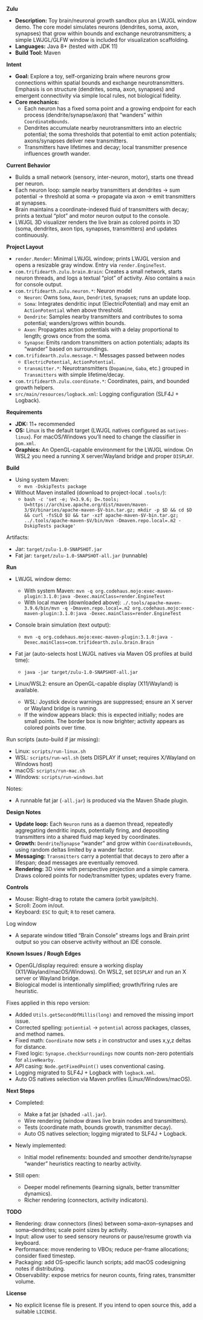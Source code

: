 **Zulu**

- **Description:** Toy brain/neuronal growth sandbox plus an LWJGL window demo. The core model simulates neurons (dendrites, soma, axon, synapses) that grow within bounds and exchange neurotransmitters; a simple LWJGL/GLFW window is included for visualization scaffolding.
- **Languages:** Java 8+ (tested with JDK 11)
- **Build Tool:** Maven

**Intent**

- **Goal:** Explore a toy, self-organizing brain where neurons grow connections within spatial bounds and exchange neurotransmitters. Emphasis is on structure (dendrites, soma, axon, synapses) and emergent connectivity via simple local rules, not biological fidelity.
- **Core mechanics:**
  - Each neuron has a fixed soma point and a growing endpoint for each process (dendrite/synapse/axon) that “wanders” within `CoordinateBounds`.
  - Dendrites accumulate nearby neurotransmitters into an electric potential; the soma thresholds that potential to emit action potentials; axons/synapses deliver new transmitters.
  - Transmitters have lifetimes and decay; local transmitter presence influences growth wander.

**Current Behavior**

- Builds a small network (sensory, inter-neuron, motor), starts one thread per neuron.
- Each neuron loop: sample nearby transmitters at dendrites → sum potential → threshold at soma → propagate via axon → emit transmitters at synapses.
- Brain maintains a coordinate-indexed fluid of transmitters with decay; prints a textual “plot” and motor neuron output to the console.
- LWJGL 3D visualizer renders the live brain as colored points in 3D (soma, dendrites, axon tips, synapses, transmitters) and updates continuously.

**Project Layout**

- `render.Render`: Minimal LWJGL window; prints LWJGL version and opens a resizable gray window. Entry via `render.EngineTest`.
- `com.trifidearth.zulu.brain.Brain`: Creates a small network, starts neuron threads, and logs a textual “plot” of activity. Also contains a `main` for console output.
- `com.trifidearth.zulu.neuron.*`: Neuron model
  - `Neuron`: Owns `Soma`, `Axon`, `Dendrite`s, `Synapse`s; runs an update loop.
  - `Soma`: Integrates dendritic input (ElectricPotential) and may emit an `ActionPotential` when above threshold.
  - `Dendrite`: Samples nearby transmitters and contributes to soma potential; wanders/grows within bounds.
  - `Axon`: Propagates action potentials with a delay proportional to length; grows once from the soma.
  - `Synapse`: Emits random transmitters on action potentials; adapts its “wander” based on surroundings.
- `com.trifidearth.zulu.message.*`: Messages passed between nodes
  - `ElectricPotential`, `ActionPotential`.
  - `transmitter.*`: Neurotransmitters (`Dopamine`, `Gaba`, etc.) grouped in `Transmitters` with simple lifetime/decay.
- `com.trifidearth.zulu.coordinate.*`: Coordinates, pairs, and bounded growth helpers.
- `src/main/resources/logback.xml`: Logging configuration (SLF4J + Logback).

**Requirements**

- **JDK:** 11+ recommended
- **OS:** Linux is the default target (LWJGL natives configured as `natives-linux`). For macOS/Windows you’ll need to change the classifier in `pom.xml`.
- **Graphics:** An OpenGL-capable environment for the LWJGL window. On WSL2 you need a running X server/Wayland bridge and proper `DISPLAY`.

**Build**

- Using system Maven:
  - `mvn -DskipTests package`
- Without Maven installed (download to project-local `.tools/`):
  - `bash -c 'set -e; V=3.9.6; D=.tools; U=https://archive.apache.org/dist/maven/maven-3/$V/binaries/apache-maven-$V-bin.tar.gz; mkdir -p $D && cd $D && curl -fsSLO $U && tar -xzf apache-maven-$V-bin.tar.gz; ../.tools/apache-maven-$V/bin/mvn -Dmaven.repo.local=.m2 -DskipTests package'`

Artifacts:
- Jar: `target/zulu-1.0-SNAPSHOT.jar`
- Fat jar: `target/zulu-1.0-SNAPSHOT-all.jar` (runnable)

**Run**

- LWJGL window demo:
  - With system Maven: `mvn -q org.codehaus.mojo:exec-maven-plugin:3.1.0:java -Dexec.mainClass=render.EngineTest`
  - With local maven (downloaded above): `./.tools/apache-maven-3.9.6/bin/mvn -q -Dmaven.repo.local=.m2 org.codehaus.mojo:exec-maven-plugin:3.1.0:java -Dexec.mainClass=render.EngineTest`
- Console brain simulation (text output):
  - `mvn -q org.codehaus.mojo:exec-maven-plugin:3.1.0:java -Dexec.mainClass=com.trifidearth.zulu.brain.Brain`

- Fat jar (auto-selects host LWJGL natives via Maven OS profiles at build time):
  - `java -jar target/zulu-1.0-SNAPSHOT-all.jar`
- Linux/WSL2: ensure an OpenGL-capable display (X11/Wayland) is available.
  - WSL: Joystick device warnings are suppressed; ensure an X server or Wayland bridge is running.
  - If the window appears black: this is expected initially; nodes are small points. The border box is now brighter; activity appears as colored points over time.

Run scripts (auto-build if jar missing):
- Linux: `scripts/run-linux.sh`
- WSL: `scripts/run-wsl.sh` (sets DISPLAY if unset; requires X/Wayland on Windows host)
- macOS: `scripts/run-mac.sh`
- Windows: `scripts/run-windows.bat`

Notes:
- A runnable fat jar (`-all.jar`) is produced via the Maven Shade plugin.

**Design Notes**

- **Update loop:** Each `Neuron` runs as a daemon thread, repeatedly aggregating dendritic inputs, potentially firing, and depositing transmitters into a shared fluid map keyed by coordinates.
- **Growth:** `Dendrite`/`Synapse` “wander” and grow within `CoordinateBounds`, using random deltas limited by a wander factor.
- **Messaging:** `Transmitters` carry a potential that decays to zero after a lifespan; dead messages are eventually removed.
- **Rendering:** 3D view with perspective projection and a simple camera. Draws colored points for node/transmitter types; updates every frame.

**Controls**

- Mouse: Right-drag to rotate the camera (orbit yaw/pitch).
- Scroll: Zoom in/out.
- Keyboard: `ESC` to quit; `R` to reset camera.

Log window
- A separate window titled “Brain Console” streams logs and Brain.print output so you can observe activity without an IDE console.

**Known Issues / Rough Edges**

- OpenGL/display required: ensure a working display (X11/Wayland/macOS/Windows). On WSL2, set `DISPLAY` and run an X server or Wayland bridge.
- Biological model is intentionally simplified; growth/firing rules are heuristic.

Fixes applied in this repo version:
- Added `Utils.getSecondOfMillis(long)` and removed the missing import issue.
- Corrected spelling: `potiential` → `potential` across packages, classes, and method names.
- Fixed math: `Coordinate` now sets `z` in constructor and uses x,y,z deltas for distance.
- Fixed logic: `Synapse.checkSurroundings` now counts non-zero potentials for `aliveNearby`.
- API casing: `Node.getFixedPoint()` uses conventional casing.
- Logging migrated to SLF4J + Logback with `logback.xml`.
- Auto OS natives selection via Maven profiles (Linux/Windows/macOS).

**Next Steps**

- Completed:
  - Make a fat jar (shaded `-all.jar`).
  - Wire rendering (window draws live brain nodes and transmitters).
  - Tests (coordinate math, bounds growth, transmitter decay).
  - Auto OS natives selection; logging migrated to SLF4J + Logback.

- Newly implemented:
  - Initial model refinements: bounded and smoother dendrite/synapse “wander” heuristics reacting to nearby activity.

- Still open:
  - Deeper model refinements (learning signals, better transmitter dynamics).
  - Richer rendering (connectors, activity indicators).

**TODO**

- Rendering: draw connectors (lines) between soma–axon–synapses and soma–dendrites; scale point sizes by activity.
- Input: allow user to seed sensory neurons or pause/resume growth via keyboard.
- Performance: move rendering to VBOs; reduce per-frame allocations; consider fixed timestep.
- Packaging: add OS-specific launch scripts; add macOS codesigning notes if distributing.
- Observability: expose metrics for neuron counts, firing rates, transmitter volume.

**License**

- No explicit license file is present. If you intend to open source this, add a suitable `LICENSE`.

